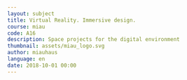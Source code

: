 ```yaml
---
layout: subject
title: Virtual Reality. Immersive design.
course: miau
code: A16
description: Space projects for the digital environment
thumbnail: assets/miau_logo.svg
author: miauhaus
language: en
date: 2018-10-01 00:00
---
```

